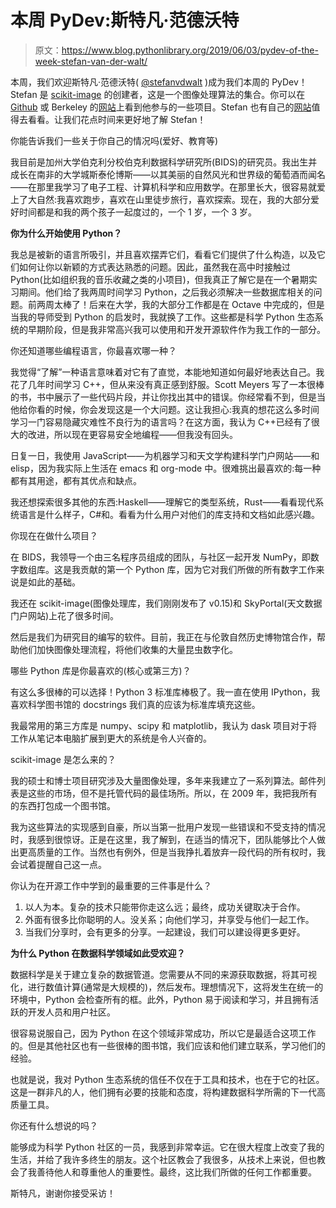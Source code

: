 # 本周 PyDev:斯特凡·范德沃特

> 原文：<https://www.blog.pythonlibrary.org/2019/06/03/pydev-of-the-week-stefan-van-der-walt/>

本周，我们欢迎斯特凡·范德沃特( [@stefanvdwalt](https://twitter.com/stefanvdwalt) )成为我们本周的 PyDev！Stefan 是 [scikit-image](https://scikit-image.org/) 的创建者，这是一个图像处理算法的集合。你可以在 [Github](https://github.com/stefanv) 或 Berkeley 的[网站](https://bids.berkeley.edu/people/st%C3%A9fan-van-der-walt)上看到他参与的一些项目。Stefan 也有自己的[网站](http://mentat.za.net/?)值得去看看。让我们花点时间来更好地了解 Stefan！

你能告诉我们一些关于你自己的情况吗(爱好、教育等)

我目前是加州大学伯克利分校伯克利数据科学研究所(BIDS)的研究员。我出生并成长在南非的大学城斯泰伦博斯——以其美丽的自然风光和世界级的葡萄酒而闻名——在那里我学习了电子工程、计算机科学和应用数学。在那里长大，很容易就爱上了大自然:我喜欢跑步，喜欢在山里徒步旅行，喜欢探索。现在，我的大部分爱好时间都是和我的两个孩子一起度过的，一个 1 岁，一个 3 岁。

**你为什么开始使用 Python？**

我总是被新的语言所吸引，并且喜欢摆弄它们，看看它们提供了什么构造，以及它们如何让你以新颖的方式表达熟悉的问题。因此，虽然我在高中时接触过 Python(比如组织我的音乐收藏之类的小项目)，但我真正了解它是在一个暑期实习期间。他们给了我两周时间学习 Python，之后我必须解决一些数据库相关的问题。前两周太棒了！后来在大学，我的大部分工作都是在 Octave 中完成的，但是当我的导师受到 Python 的启发时，我就换了工作。这些都是科学 Python 生态系统的早期阶段，但是我非常高兴我可以使用和开发开源软件作为我工作的一部分。

你还知道哪些编程语言，你最喜欢哪一种？

我觉得“了解”一种语言意味着对它有了直觉，本能地知道如何最好地表达自己。我花了几年时间学习 C++，但从来没有真正感到舒服。Scott Meyers 写了一本很棒的书，书中展示了一些代码片段，并让你找出其中的错误。你经常看不到，但是当他给你看的时候，你会发现这是一个大问题。这让我担心:我真的想花这么多时间学习一门容易隐藏灾难性不良行为的语言吗？在这方面，我认为 C++已经有了很大的改进，所以现在更容易安全地编程——但我没有回头。

日复一日，我使用 JavaScript——为机器学习和天文学构建科学门户网站——和 elisp，因为我实际上生活在 emacs 和 org-mode 中。很难挑出最喜欢的:每一种都有其用途，都有其优点和缺点。

我还想探索很多其他的东西:Haskell——理解它的类型系统，Rust——看看现代系统语言是什么样子，C#和。看看为什么用户对他们的库支持和文档如此感兴趣。

你现在在做什么项目？

在 BIDS，我领导一个由三名程序员组成的团队，与社区一起开发 NumPy，即数字数组库。这是我贡献的第一个 Python 库，因为它对我们所做的所有数字工作来说是如此的基础。

我还在 scikit-image(图像处理库，我们刚刚发布了 v0.15)和 SkyPortal(天文数据门户网站)上花了很多时间。

然后是我们为研究目的编写的软件。目前，我正在与伦敦自然历史博物馆合作，帮助他们加快图像处理流程，将他们收集的大量昆虫数字化。

哪些 Python 库是你最喜欢的(核心或第三方)？

有这么多很棒的可以选择！Python 3 标准库棒极了。我一直在使用 IPython，我喜欢科学图书馆的 docstrings 我们真的应该为标准库填充这些。

我最常用的第三方库是 numpy、scipy 和 matplotlib，我认为 dask 项目对于将工作从笔记本电脑扩展到更大的系统是令人兴奋的。

scikit-image 是怎么来的？

我的硕士和博士项目研究涉及大量图像处理，多年来我建立了一系列算法。邮件列表是这些的市场，但不是托管代码的最佳场所。所以，在 2009 年，我把我所有的东西打包成一个图书馆。

我为这些算法的实现感到自豪，所以当第一批用户发现一些错误和不受支持的情况时，我感到很惊讶。正是在这里，我了解到，在适当的情况下，团队能够比个人做出更高质量的工作。当然也有例外，但是当我挣扎着放弃一段代码的所有权时，我会试着提醒自己这一点。

你认为在开源工作中学到的最重要的三件事是什么？

1.  以人为本。复杂的技术只能带你走这么远；最终，成功关键取决于合作。
2.  外面有很多比你聪明的人。没关系；向他们学习，并享受与他们一起工作。
3.  当我们分享时，会有更多的分享。一起建设，我们可以建设得更多更好。

**为什么 Python 在数据科学领域如此受欢迎？**

数据科学是关于建立复杂的数据管道。您需要从不同的来源获取数据，将其可视化，进行数值计算(通常是大规模的)，然后发布。理想情况下，这将发生在统一的环境中，Python 会检查所有的框。此外，Python 易于阅读和学习，并且拥有活跃的开发人员和用户社区。

很容易说服自己，因为 Python 在这个领域非常成功，所以它是最适合这项工作的。但是其他社区也有一些很棒的图书馆，我们应该和他们建立联系，学习他们的经验。

也就是说，我对 Python 生态系统的信任不仅在于工具和技术，也在于它的社区。这是一群非凡的人，他们拥有必要的技能和态度，将构建数据科学所需的下一代高质量工具。

你还有什么想说的吗？

能够成为科学 Python 社区的一员，我感到非常幸运。它在很大程度上改变了我的生活，并给了我许多终生的朋友。这个社区教会了我很多，从技术上来说，但也教会了我善待他人和尊重他人的重要性。最终，这比我们所做的任何工作都重要。

斯特凡，谢谢你接受采访！
